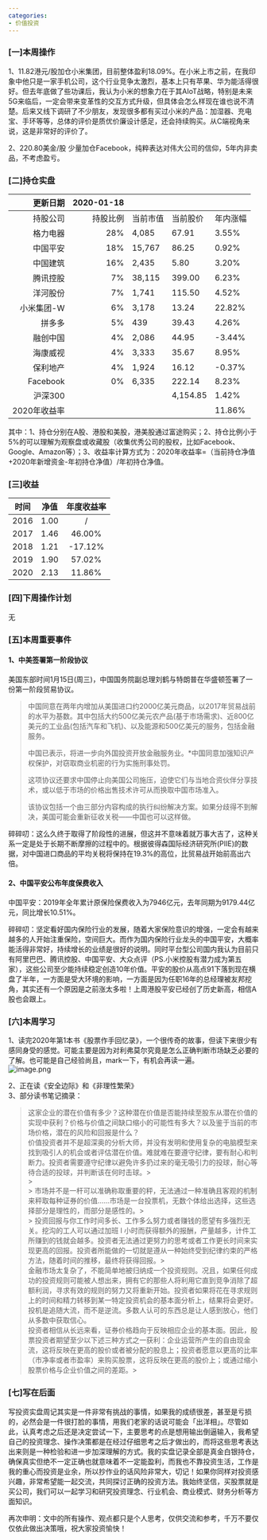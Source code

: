 ```yaml
---
categories:
- 价值投资
---
```


<a name="9nOqY"></a>
### [一]本周操作
1、11.82港元/股加仓小米集团，目前整体盈利18.09%。在小米上市之前，在我印象中他只是一家手机公司，这个行业竞争太激烈，基本上只有苹果、华为能活得很好。但去年底做了些功课后，我认为小米的想象力在于其AIoT战略，特别是未来5G来临后，一定会带来变革性的交互方式升级，但具体会怎么样现在谁也说不清楚。后来又线下调研了不少朋友，发现很多都有买过小米的产品：加湿器、充电宝、手环等等，总体的评价是质优价廉设计感足，还会持续购买。从C端视角来说，这是非常好的评价了。

2、220.80美金/股 少量加仓Facebook，纯粹表达对伟大公司的信仰，5年内非卖品，不考虑盈亏。

<a name="y0d4A"></a>
### [二]持仓实盘
| 更新日期 | 2020-01-18 |  |  |  |
| ---: | ---: | --- | --- | --- |
| 持股公司 | 持股比例 | 当前市值 | 当前股价 | 年内涨幅 |
| 格力电器 | 28% | 4,085 | 67.91 | 3.55% |
| 中国平安 | 18% | 15,767 | 86.25 | 0.92% |
| 中国建筑 | 16% | 2,435 | 5.80 | 3.20% |
| 腾讯控股 | 7% | 38,115 | 399.00 | 6.23% |
| 洋河股份 | 7% | 1,741 | 115.50 | 4.52% |
| 小米集团-W | 6% | 3,178 | 13.24 | 22.82% |
| 拼多多 | 5% | 439 | 39.43 | 4.26% |
| 融创中国 | 4% | 2,086 | 44.95 | -3.44% |
| 海康威视 | 4% | 3,333 | 35.67 | 8.95% |
| 保利地产 | 4% | 1,924 | 16.12 | -0.37% |
| Facebook | 0% | 6,335 | 222.14 | 8.23% |
| 沪深300 |  |  | 4,154.85 | 1.42% |
| 2020年收益率 |  |  |  | 11.86% |


其中：1、持仓分别在A股、港股和美股，港美股通过富途购买；2、持仓比例小于5%的可以理解为观察盘或收藏股（收集优秀公司的股权，比如Facebook、Google、Amazon等）；3、收益率计算方式为：2020年收益率=（当前持仓净值+2020年新增资金-年初持仓净值）/年初持仓净值。

<a name="YgBYh"></a>
### [三]收益
| 时间 | 净值 | 年度收益率 |
| :---: | :---: | :---: |
| 2016 | 1.00 | / |
| 2017 | 1.46 | 46.00% |
| 2018 | 1.21 | -17.12% |
| 2019 | 1.90 | 57.02% |
| 2020 | 2.13 | 11.86% |


<a name="PeIvS"></a>
### [四]下周操作计划
无

<a name="9i519"></a>
### [五]本周重要事件
<a name="gA5qx"></a>
#### 1、中美签署第一阶段协议
美国东部时间1月15日(周三)，中国国务院副总理刘鹤与特朗普在华盛顿签署了一份第一阶段贸易协议。

> 中国同意在两年内增加从美国进口约2000亿美元商品，以2017年贸易战前的水平为基数。其中包括大约500亿美元农产品(基于市场需求)、近800亿美元的工业品(包括汽车和飞机)、以及能源和500亿美元的服务，包括金融服务。
> 
> 中国已表示，将进一步向外国投资开放金融服务业。*中国同意加强知识产权保护，对窃取商业机密的行为实施刑事处罚。
> 
> 这项协议还要求中国停止向美国公司施压，迫使它们与当地合资伙伴分享技术，或以低于市场的价格出售技术许可从而换取中国市场准入。
> 
> 该协议包括一个由三部分内容构成的执行纠纷解决方案。如果分歧得不到解决，美国可能会重新征收关税——中国也可以这样做。


碎碎叨：这么久终于取得了阶段性的进展，但这并不意味着就万事大吉了，这种关系一定是处于长期不断摩擦的过程中的。根据彼得森国际经济研究所(PIIE)的数据，对中国进口商品的平均关税将保持在19.3%的高位，比贸易战开始前高出六倍。

<a name="BYHYe"></a>
#### 2、中国平安公布年度保费收入
中国平安：2019年全年累计原保险保费收入为7946亿元，去年同期为9179.44亿元，同比增长10.51%。

碎碎叨：坚定看好国内保险行业的发展，随着大家保险意识的增强，一定会有越来越多的人开始注重保险，空间巨大。而作为国内保险行业龙头的中国平安，大概率能活得非常好，持续增长的业绩是很好的说明。同时平台型公司国内我认为目前只有阿里巴巴、腾讯控股、中国平安、大众点评（PS.小米控股有潜力成为第五家），这些公司至少能持续稳定创造10年价值。平安的股价从高点91下落到现在横盘了半年，一方面是受大环境的影响，一方面是因为任职16年的总经理被友邦挖角，其实还有一个原因是之前涨太多啦！上周港股平安已经创了历史新高，相信A股也会跟上。


<a name="IPzLW"></a>
### [六]本周学习
1、读完2020年第1本书《股票作手回忆录》，一个很传奇的故事，但读下来很少有感同身受的感觉。可能主要是因为对利弗莫尔究竟是怎么正确判断市场缺乏必要的了解。也可能是自己经验尚且，mark一下，有机会再读一遍。<br />![image.png](https://cdn.nlark.com/yuque/0/2020/png/116289/1579333174788-6969a6d1-b599-40cc-8410-167d44875277.png#align=left&display=inline&height=250&name=image.png&originHeight=500&originWidth=354&size=344776&status=done&style=none&width=177)

2、正在读《安全边际》和《非理性繁荣》<br />3、部分读书笔记摘录：

> 这家企业的潜在价值有多少？这种潜在价值是否能持续至股东从潜在价值的实现中获利？价格与价值之间缺口缩小的可能性有多大？以及鉴于当前的市场价格，潜在的风险和回报是什么？
> <br />
价值投资者并不是超深奥的分析大师，并没有发明和使用复杂的电脑模型来找到吸引人的机会或者评估潜在价值。难就难在要遵守纪律，要有耐心和判断力。投资者需要遵守纪律以避免许多扔过来的毫无吸引力的投球，耐心等待合适的投球，并判断该在何时击球。> <br />> <br />> 市场并不是一杆可以准确称取重要的秤，无法通过一种准确且客观的机制来秤取每种证券的价值……市场是一台投票机，无数个体给出选择，这些选择部分是理性的，而部分是感性的。> <br />> 投资回报与你工作时间多长、工作多么努力或者赚钱的愿望有多强烈无关。挖沟的工人可以通过加班 l 小时而获得额外的报酬，产量越多，计件工所赚到的钱就会越多。投资者无法通过更努力的思考或者工作更长时间来实现更高的回报。投资者所能做的一切就是遵从一种始终受到纪律约束的严格方法，随着时间的推移，最终将获得回报。> <br />
> 金融市场太复杂了，不能简单地被归纳成一个投资规则。况且，如果任何成功的投资规则可能被人想出来，拥有它的那些人将利用它直到竞争消除了超额利润，寻求有效的规则的努力又将重新开始。投资者如果将花在寻求规则上的时间和精力转移到某一特定投资机会的基本面分析上，结果将会更好。
> <br />
> 投机是追随大流，而不是逆流。多数人认可的东西总是让人感到放心，他们从多数中获取信心。
> <br />
投资者相信从长远来看，证券价格趋向于反映相应企业的基本面。因此，股票投资者期望至少以下述三种方式之一获利：企业运营所产生的自由现金流，这将反映在更高的股价或者被分配的股息上；投资者愿意以更高的比率（市净率或者市盈率）来购买股票，这将反映在更高的股价上；或通过缩小股票价格与企业价值之间的差距。> <br />

<a name="Fm1uk"></a>
### [七]写在后面
写投资实盘周记其实是一件非常有挑战的事情，如果我的成绩很差，甚至是亏损的，必然会是一件很打脸的事情，用我们老家的话说可能会「出洋相」。尽管如此，认真考虑之后还是决定尝试一下，主要思考的点是想用输出倒逼输入，我希望自己的投资理念、操作决策都是在经过仔细思考之后才做出的，而将这些思考表达出来则是一种检验和进一步加深理解的方式。我的实盘记录全部是真金白银持仓，确保真实但绝不一定正确也就意味着不一定能盈利，而我也不靠投资生活，工作是我的重心而投资是业余，所以抄作业的话风险非常大，切记！如果你同样对投资感兴趣，非常希望能一起交流，共同探讨正确的投资方法。我始终坚信，买股票就是买公司，我们可以一起学习和研究投资理念、行业机会、商业模式、财务分析等方面知识。

再次申明：文中的所有操作、观点都只是个人思考，仅供交流和参考，千万不要仅仅依此做出决策哦，祝大家投资愉快！


